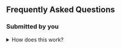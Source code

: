 ## Frequently Asked Questions
### Submitted by you


<details>
<summary>How does this work?</summary>

- Write a question directly in this file:
- Submit a pull request
- Once answered the PR will be merged
</details>
